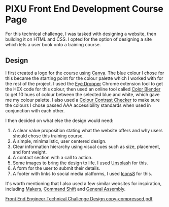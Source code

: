 # PIXU Front End Development Course Page

For this technical challenge, I was tasked with designing a website, then building it on HTML and CSS.
I opted for the option of designing a site which lets a user book onto a training course. 

## Design

I first created a logo for the course using [Canva](https://www.canva.com/). The blue colour I chose for this became the starting point for the colour palette which I worked with for the rest of the project. I used the [Eye Dropper](https://eyedropper.org/) Chrome extension tool to get the HEX code for this colour, then used an online tool called [Color Blender](https://meyerweb.com/eric/tools/color-blend/#:::hex) to get 10 hues of colour between the selected blue and white, which gave me my colour palette. I also used a [Colour Contrast Checker](https://colourcontrast.cc/) to make sure the colours I chose passed AAA accessibility standards when used in conjunction with each other.

I then decided on what else the design would need:

1. A clear value proposition stating what the website offers and why users should chose this training course.
2. A simple, minimalistic, user centered design.
3. Clear information hierarchy using visual cues such as size, placement, and font weight.
4. A contact section with a call to action.
5. Some images to bring the design to life. I used [Unsplash](https://unsplash.com/) for this.
6. A form for the user to submit their details.
7. A footer with links to social media platforms, I used [Icons8](https://icons8.com/icons) for this.

It's worth mentioning that I also used a few similar websites for inspiration, including [Makers](https://makers.tech/), [Command Shift](https://www.commandshift.co/) and [General Assembly](https://generalassemb.ly/education/front-end-web-development/london). 

[Front End Engineer Technical Challenge Design copy-compressed.pdf](https://github.com/josenymad/front-end-engineer-technical-challenge/files/13196263/Front.End.Engineer.Technical.Challenge.Design.copy-compressed.pdf)

